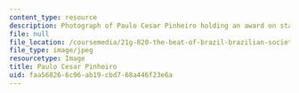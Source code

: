 ```yaml
---
content_type: resource
description: Photograph of Paulo Cesar Pinheiro holding an award on stage.
file: null
file_location: /coursemedia/21g-820-the-beat-of-brazil-brazilian-society-through-its-music-fall-2016/faa568266c96ab19cbd768a446f23e6a_musican.jpg
file_type: image/jpeg
resourcetype: Image
title: Paulo Cesar Pinheiro
uid: faa56826-6c96-ab19-cbd7-68a446f23e6a
---
```


